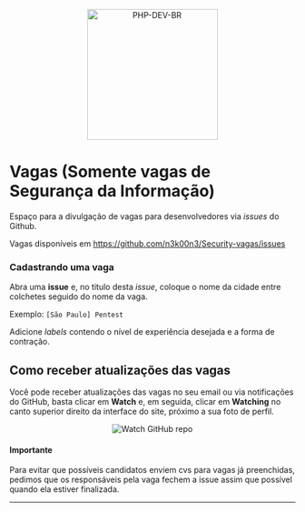 <p align="center">
  <img src="https://avatars0.githubusercontent.com/u/21205969?v=3&u=811926aba01e8a43d7a8ffda50b7b66a57ccdd0a" alt="PHP-DEV-BR" width="230" />
</p>

# Vagas (Somente vagas de Segurança da Informação)

Espaço para a divulgação de vagas para desenvolvedores via _issues_ do Github.

Vagas disponíveis em https://github.com/n3k00n3/Security-vagas/issues

### Cadastrando uma vaga

Abra uma **issue** e, no titulo desta _issue_, coloque o nome da cidade entre colchetes seguido do nome da vaga.

Exemplo: `[São Paulo] Pentest`

Adicione _labels_ contendo o nível de experiência desejada e a forma de contração.

## Como receber atualizações das vagas

Você pode receber atualizações das vagas no seu email ou via notificações do GitHub, basta clicar em **Watch** e, em seguida, clicar em **Watching** no canto superior direito da interface do site, próximo a sua foto de perfil.

<p align="center">
  <img src="http://s31.postimg.org/nt5f6bbff/watch_github_forum.png" alt="Watch GitHub repo"/>
</p>

#### Importante

Para evitar que possíveis candidatos enviem cvs para vagas já preenchidas, pedimos que os responsáveis pela vaga fechem a issue assim que possível quando ela estiver finalizada. 
 
________

